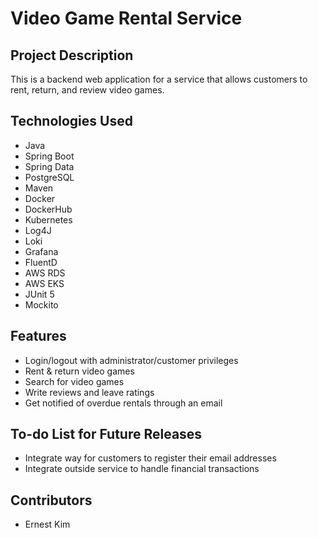 # Video Game Rental Service

## Project Description
This is a backend web application for a service that allows customers to rent, return, and review video games.

## Technologies Used
- Java
- Spring Boot
- Spring Data
- PostgreSQL
- Maven
- Docker
- DockerHub
- Kubernetes
- Log4J
- Loki
- Grafana
- FluentD
- AWS RDS
- AWS EKS
- JUnit 5
- Mockito

## Features
- Login/logout with administrator/customer privileges
- Rent & return video games
- Search for video games
- Write reviews and leave ratings
- Get notified of overdue rentals through an email

## To-do List for Future Releases
- Integrate way for customers to register their email addresses
- Integrate outside service to handle financial transactions

## Contributors
- Ernest Kim